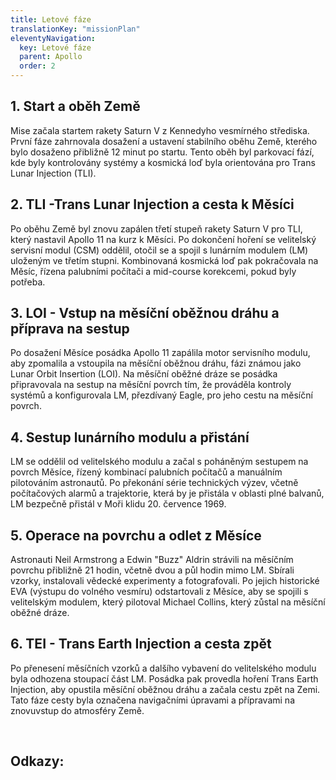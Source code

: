 ```yaml
---
title: Letové fáze
translationKey: "missionPlan"
eleventyNavigation:
  key: Letové fáze
  parent: Apollo
  order: 2
---
```

## 1. Start a oběh Země 
Mise začala startem rakety Saturn V z Kennedyho vesmírného střediska. První fáze zahrnovala dosažení a ustavení stabilního oběhu Země, kterého bylo dosaženo přibližně 12 minut po startu. Tento oběh byl parkovací fází, kde byly kontrolovány systémy a kosmická loď byla orientována pro Trans Lunar Injection (TLI).

## 2. TLI -Trans Lunar Injection a cesta k Měsíci
Po oběhu Země byl znovu zapálen třetí stupeň rakety Saturn V pro TLI, který nastavil Apollo 11 na kurz k Měsíci. Po dokončení hoření se velitelský servisní modul (CSM) oddělil, otočil se a spojil s lunárním modulem (LM) uloženým ve třetím stupni. Kombinovaná kosmická loď pak pokračovala na Měsíc, řízena palubními počítači a mid-course korekcemi, pokud byly potřeba.

## 3. LOI - Vstup na měsíční oběžnou dráhu a příprava na sestup
Po dosažení Měsíce posádka Apollo 11 zapálila motor servisního modulu, aby zpomalila a vstoupila na měsíční oběžnou dráhu, fázi známou jako Lunar Orbit Insertion (LOI). Na měsíční oběžné dráze se posádka připravovala na sestup na měsíční povrch tím, že prováděla kontroly systémů a konfigurovala LM, přezdívaný Eagle, pro jeho cestu na měsíční povrch.

## 4. Sestup lunárního modulu a přistání
LM se oddělil od velitelského modulu a začal s poháněným sestupem na povrch Měsíce, řízený kombinací palubních počítačů a manuálním pilotováním astronautů. Po překonání série technických výzev, včetně počítačových alarmů a trajektorie, která by je přistála v oblasti plné balvanů, LM bezpečně přistál v Moři klidu 20. července 1969.

## 5. Operace na povrchu a odlet z Měsíce
Astronauti Neil Armstrong a Edwin "Buzz" Aldrin strávili na měsíčním povrchu přibližně 21 hodin, včetně dvou a půl hodin mimo LM. Sbírali vzorky, instalovali vědecké experimenty a fotografovali. Po jejich historické EVA (výstupu do volného vesmíru) odstartovali z Měsíce, aby se spojili s velitelským modulem, který pilotoval Michael Collins, který zůstal na měsíční oběžné dráze.

## 6. TEI - Trans Earth Injection a cesta zpět
Po přenesení měsíčních vzorků a dalšího vybavení do velitelského modulu byla odhozena stoupací část LM. Posádka pak provedla hoření Trans Earth Injection, aby opustila měsíční oběžnou dráhu a začala cestu zpět na Zemi. Tato fáze cesty byla označena navigačními úpravami a přípravami na znovuvstup do atmosféry Země.
 
<br>

## Odkazy:
 <a href="/assets/img/apollo/mission_plan.jpg" 
    data-pswp-width="7000" 
    data-pswp-height="2300" 
    target="_blank">
    <img src="/assets/img/apollo/mission_plan_thumbnail.jpg" alt="" />
</a>